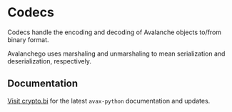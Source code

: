 # Codecs

Codecs handle the encoding and decoding of Avalanche objects to/from binary format.

Avalanchego uses marshaling and unmarshaling to mean serialization and deserialization, respectively.

## Documentation

[Visit crypto.bi](https://crypto.bi/) for the latest `avax-python` documentation and updates.